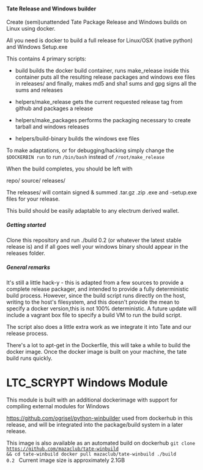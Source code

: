 #### Tate Release and Windows builder

Create (semi)unattended Tate Package Release and  Windows builds on Linux using docker.

All you need is docker to build a full release for Linux/OSX (native python) and Windows Setup.exe

This contains 4 primary scripts:
 - build 
   builds the docker build container,
   runs make_release inside this container
   puts all the resulting release packages and windows exe files in releases/
   and finally, makes md5 and sha1 sums and gpg signs all the sums and releases

 - helpers/make_release
   gets the current requested release tag from github and packages a release

 - helpers/make_packages
   performs the packaging necessary to create tarball and windows releases

 - helpers/build-binary
   builds the windows exe files

To make adaptations, or for debugging/hacking simply change the <code>$DOCKERBIN run</code> 
to run <code>/bin/bash</code> instead of <code>/root/make_release</code>

When the build completes, you should be left with 

repo/
source/
releases/

The releases/ will contain signed & summed .tar.gz .zip  .exe and -setup.exe files for 
your release. 

This build should be easily adaptable to any electrum derived wallet. 


##### Getting started


Clone this repository and run ./build 0.2 (or whatever the latest stable release is) and if
all goes well your windows binary should appear in the releases folder.


##### General remarks

It's still a little hack-y - this is adapted from a few sources to provide a complete 
release packager, and intended to provide a fully deterministic build process. However, 
since the build script runs directly on the host, writing to the host's filesystem, 
and this doesn't provide the mean to specify a docker version,this is not 100% deterministic. 
A future update will include a vagrant box file to specify a build VM to run the build script.

The script also does a little extra work as we integrate it into Tate and our release process.

There's a lot to apt-get in the Dockerfile, this will take a while to build 
the docker image. Once the docker image is built on your machine, the tate build 
runs quickly. 

# LTC_SCRYPT Windows Module
This module is built with an additional dockerimage with support for 
compiling external modules for Windows

https://github.com/ogrisel/python-winbuilder used from 
dockerhub in this release, and will be integrated into the
package/build system in a later release. 


This image is also available as an automated build on dockerhub
<code>git clone https://github.com/mazaclub/tate-winbuild && cd tate-winbuild
docker pull mazaclub/tate-winbuild
./build 0.2
</code>
Current image size is approximately 2.1GB 

